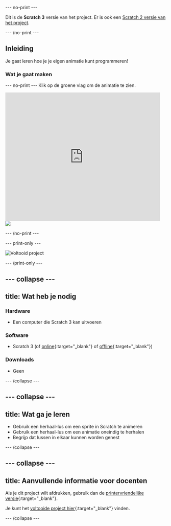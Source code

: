 --- no-print ---

Dit is de **Scratch 3** versie van het project. Er is ook een [Scratch 2 versie van het project](https://projects.raspberrypi.org/nl-NL/projects/lost-in-space-scratch2).

--- /no-print ---

## Inleiding

Je gaat leren hoe je je eigen animatie kunt programmeren!

### Wat je gaat maken

--- no-print --- Klik op de groene vlag om de animatie te zien.

<div class="scratch-preview">
  <iframe allowtransparency="true" width="485" height="402" src="https://scratch.mit.edu/projects/embed/334689737/?autostart=false" frameborder="0" scrolling="no"></iframe>
  <img src="images/space-final.png">
</div>

--- /no-print ---

--- print-only ---

![Voltooid project](images/showcase_static.png)

--- /print-only ---

--- collapse ---
---
title: Wat heb je nodig
---

### Hardware

- Een computer die Scratch 3 kan uitvoeren

### Software

- Scratch 3 (of [online](https://rpf.io/scratchon){:target="_blank"} of [offline](https://rpf.io/scratchoff){:target="_blank"})

### Downloads

- Geen

--- /collapse ---

--- collapse ---
---
title: Wat ga je leren
---

- Gebruik een herhaal-lus om een sprite in Scratch te animeren
- Gebruik een herhaal-lus om een animatie oneindig te herhalen
- Begrijp dat lussen in elkaar kunnen worden genest

--- /collapse ---

--- collapse ---
---
title: Aanvullende informatie voor docenten
---

Als je dit project wilt afdrukken, gebruik dan de [printervriendelijke versie](https://projects.raspberrypi.org/nl-NL/projects/lost-in-space/print){:target="_blank"}.

Je kunt het [voltooide project hier](https://rpf.io/p/nl-NL/lost-in-space-get){:target="_blank"} vinden.

--- /collapse ---
